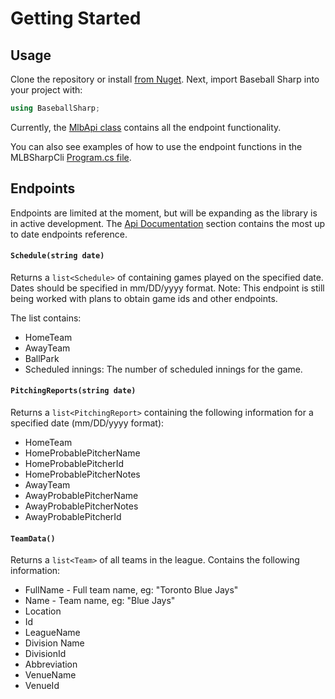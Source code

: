 # Getting Started

## Usage

Clone the repository or install [from Nuget](https://www.nuget.org/packages/BaseballSharp/0.1.1-alpha). Next, import Baseball Sharp into your project with:

```csharp
using BaseballSharp;
```

Currently, the [MlbApi class](https://markjames.dev/Baseball-Sharp/api/index.html) contains all the endpoint functionality. 

You can also see examples of how to use the endpoint functions in the MLBSharpCli [Program.cs file](https://github.com/markjamesm/Baseball-Sharp/blob/master/MLBSharpCli/Program.cs).


## Endpoints

Endpoints are limited at the moment, but will be expanding as the library is in active development. The [Api Documentation](http://localhost:8080/api/index.html) section contains the most up to date endpoints reference.

#### ```Schedule(string date)```

Returns a ```list<Schedule>``` of containing games played on the specified date. Dates should be specified in mm/DD/yyyy format. Note: This endpoint is still being worked with plans to obtain game ids and other endpoints.

The list contains: 

* HomeTeam
* AwayTeam
* BallPark
* Scheduled innings: The number of scheduled innings for the game.


#### ```PitchingReports(string date)```

Returns a ```list<PitchingReport>``` containing the following information for a specified date (mm/DD/yyyy format):

* HomeTeam
* HomeProbablePitcherName
* HomeProbablePitcherId
* HomeProbablePitcherNotes
* AwayTeam
* AwayProbablePitcherName
* AwayProbablePitcherNotes
* AwayProbablePitcherId


#### ```TeamData()```

Returns a ```list<Team>``` of all teams in the league. Contains the following information:

* FullName - Full team name, eg: "Toronto Blue Jays"
* Name - Team name, eg: "Blue Jays"
* Location
* Id 
* LeagueName
* Division Name
* DivisionId
* Abbreviation
* VenueName
* VenueId
